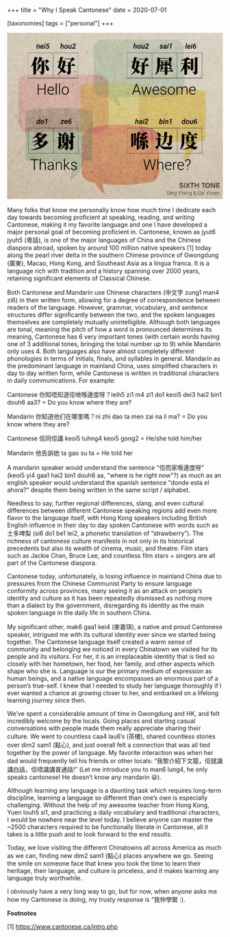 +++
title = "Why I Speak Cantonese"
date = 2020-07-01

[taxonomies]
tags = ["personal"]
+++

![image](/cantonese.jpg)

Many folks that know me personally know how much time I dedicate each day towards becoming proficient at speaking, reading, and writing Cantonese, making it my favorite language and one I have developed a major personal goal of becoming proficient in. Cantonese, known as jyut6 jyuh5 (粵話), is one of the major languages of China and the Chinese diaspora abroad, spoken by around 100 million native speakers [1] today along the pearl river delta in the southern Chinese province of Gwongdung (廣東), Macao, Hong Kong, and Southeast Asia as a lingua franca. It is a language rich with tradition and a history spanning over 2000 years, retaining significant elements of Classical Chinese.

<!-- more -->

Both Cantonese and Mandarin use Chinese characters (中文字 zung1 man4 zi6) in their written form, allowing for a degree of correspondence between readers of the language. However, grammar, vocabulary, and sentence structures differ significantly between the two, and the spoken languages themselves are completely mutually unintelligible. Although both languages are tonal, meaning the pitch of how a word is pronounced determines its meaning, Cantonese has 6 very important tones (with certain words having one of 3 additional tones, bringing the total number up to 9) while Mandarin only uses 4. Both languages also have almost completely different phonologies in terms of initials, finals, and syllables in general. Mandarin as the predominant language in mainland China, uses simplified characters in day to day written form, while Cantonese is written in traditional characters in daily communications. For example:

Cantonese
你知唔知道佢哋喺邊度呀？leih5 zi1 m4 zi1 do1 keoi5 dei3 hai2 bin1 douh6 aa3? = Do you know where they are?

Mandarin
你知道他们在哪里嗎？ni zhi dao ta men zai na li ma? = Do you know where they are?

Cantonese
佢同佢講 keoi5 tuhng4 keoi5 gong2 = He/she told him/her

Mandarin
他告訴她 ta gao su ta = He told her

A mandarin speaker would understand the sentence "佢而家喺邊度呀" (keoi5 yi4 gaa1 hai2 bin1 douh6 aa, "where is he right now"?) as much as an english speaker would understand the spanish sentence "donde esta el ahora?" despite them being written in the same script / alphabet.

Needless to say, further regional differences, slang, and even cultural differences between different Cantonese speaking regions add even more flavor to the language itself, with Hong Kong speakers including British English influence in their day to day spoken Cantonese with words such as 士多啤梨 (si6 do1 be1 lei2, a phonetic translation of “strawberry”). The richness of cantonese culture manifests in not only in its historical precedents but also its wealth of cinema, music, and theatre. Film stars such as Jackie Chan, Bruce Lee, and countless film stars + singers are all part of the Cantonese diaspora.

Cantonese today, unfortunately, is losing influence in mainland China due to pressures from the Chinese Communist Party to ensure language conformity across provinces, many seeing it as an attack on people’s identity and culture as it has been repeatedly dismissed as nothing more than a dialect by the government, disregarding its identity as the main spoken language in the daily life in southern China.

My significant other, mak6 gaa1 kei4 (麥嘉琪), a native and proud Cantonese speaker, intrigued me with its cultural identity ever since we started being together. The Cantonese language itself created a warm sense of community and belonging we noticed in every Chinatown we visited for its people and its visitors. For her, it is an irreplaceable identity that is tied so closely with her hometown, her food, her family, and other aspects which shape who she is. Language is our the primary medium of expression as human beings, and a native language encompasses an enormous part of a person’s true-self. I knew that I needed to study her language thoroughly if I ever wanted a chance at growing closer to her, and embarked on a lifelong learning journey since then.

We’ve spent a considerable amount of time in Gwongdung and HK, and felt incredibly welcome by the locals. Going places and starting casual conversations with people made them really appreciate sharing their culture. We went to countless caa4 lau6’s (茶樓), shared countless stories over dim2 sam1 (點心), and just overall felt a connection that was all tied together by the power of language. My favorite interaction was when her dad would frequently tell his friends or other locals: “我黎介紹下文龍，佢就識講白話，佢唔識講普通話!” (Let me introduce you to man6 lung4, he only speaks cantonese! He doesn’t know any mandarin 😃).

Although learning any language is a daunting task which requires long-term discipline, learning a language so different than one’s own is especially challenging. Without the help of my awesome teacher from Hong Kong, Yuen louh5 si1, and practicing a daily vocabulary and traditional characters, I would be nowhere near the level today. I believe anyone can master the ~2500 characters required to be functionally literate in Cantonese, all it takes is a little push and to look forward to the end results.

Today, we love visiting the different Chinatowns all across America as much as we can, finding new dim2 sam1 (點心) places anywhere we go. Seeing the smile on someone face that knew you took the time to learn their heritage, their language, and culture is priceless, and it makes learning any language truly worthwhile.

I obviously have a very long way to go, but for now, when anyone asks me how my Cantonese is doing, my trusty response is “我仲學緊 :).

**Footnotes**

[1] https://www.cantonese.ca/intro.php
